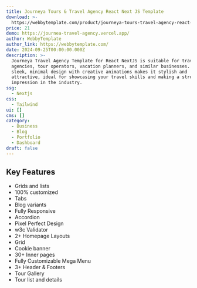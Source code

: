 ```yaml
---
title: Journeya Tours & Travel Agency React Next JS Template
download: >-
  https://webbytemplate.com/product/journeya-tours-travel-agency-react-next-js-template
price: 21
demo: https://journea-travel-agency.vercel.app/
author: WebbyTemplate
author_link: https://webbytemplate.com/
date: 2024-09-25T00:00:00.000Z
description: >-
  Journeya Travel Agency Template for React NextJS is suitable for travel
  agencies, tour operators, vacation planners, and similar businesses.  Its
  sleek, minimal design with creative animations makes it stylish and
  attractive, ideal for showcasing your travel skills and making a strong
  impression in the industry.
ssg:
  - Nextjs
css:
  - Tailwind
ui: []
cms: []
category:
  - Business
  - Blog
  - Portfolio
  - Dashboard
draft: false
---
```

## Key Features

- Grids and lists
- 100% customized
- Tabs
- Blog variants
- Fully Responsive
- Accordion
- Pixel Perfect Design
- w3c Validator
- 2+ Homepage Layouts
- Grid
- Cookie banner
- 30+ Inner pages
- Fully Customizable Mega Menu
- 3+ Header & Footers
- Tour Gallery
- Tour list and details
